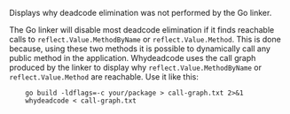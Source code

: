 Displays why deadcode elimination was not performed by the Go linker.

The Go linker will disable most deadcode elimination if it finds reachable calls to `reflect.Value.MethodByName` or `reflect.Value.Method`. This is done because, using these two methods it is possible to dynamically call any public method in the application. 
Whydeadcode uses the call graph produced by the linker to display why `reflect.Value.MethodByName` or `reflect.Value.Method` are reachable. Use it like this:

```
	go build -ldflags=-c your/package > call-graph.txt 2>&1
	whydeadcode < call-graph.txt
```
